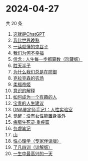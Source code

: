 # 2024-04-27

共 20 条

<!-- BEGIN WEREAD -->
<!-- 最后更新时间 2024-04-27 03:01:06 +0800 -->
1. [这就是ChatGPT](https://weread.qq.com/web/bookDetail/74332a90813ab86c4g019d98)
1. [我比世界晚熟](https://weread.qq.com/web/bookDetail/cd6323b0813ab8bfeg019ebe)
1. [一读就懂的鬼谷子](https://weread.qq.com/web/bookDetail/22c32540813ab8bf2g012457)
1. [我们为何不幸福](https://weread.qq.com/web/bookDetail/a9d324e0813ab8bf9g0162c9)
1. [信念 : 人生每一步都算数（珍藏版）](https://weread.qq.com/web/bookDetail/9e1326b0813ab8736g0119ec)
1. [胜天半子](https://weread.qq.com/web/bookDetail/7cc323f0813ab8a7eg0193ea)
1. [为什么我们总是在防御](https://weread.qq.com/web/bookDetail/922321a0813ab7c62g0138e1)
1. [克拉克森的农场](https://weread.qq.com/web/bookDetail/c2032d00813ab7a01g0107c8)
1. [柔福帝姬](https://weread.qq.com/web/bookDetail/95632340813ab8b9fg010827)
1. [意识的解释](https://weread.qq.com/web/bookDetail/859326e0813ab705cg015746)
1. [如何成为一个有趣的人](https://weread.qq.com/web/bookDetail/d9f327b05ddc12d9f708421)
1. [宝贵的人生建议](https://weread.qq.com/web/bookDetail/a2c32190813ab822fg014a9a)
1. [DNA鉴定师手记1：人性实验室](https://weread.qq.com/web/bookDetail/4a6329a0813ab8bd3g0142b8)
1. [觉醒：没有女性能置身事外](https://weread.qq.com/web/bookDetail/c6a32210813ab8c07g011e08)
1. [病房生死录·重疾篇](https://weread.qq.com/web/bookDetail/d5c32f70813ab8b7bg011117)
1. [务虚笔记](https://weread.qq.com/web/bookDetail/39632dd071639693396a1e9)
1. [山](https://weread.qq.com/web/bookDetail/ac132cd071a2727bac1b359)
1. [性心理学（专家伴读版）](https://weread.qq.com/web/bookDetail/2f532690813ab873cg016b4b)
1. [了凡四训（详解版）](https://weread.qq.com/web/bookDetail/e3532ed0718f96e3e355fdc)
1. [一生中最高兴的一天](https://weread.qq.com/web/bookDetail/06232610718048ed062d285)
<!-- END WEREAD -->